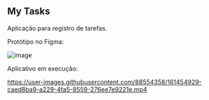## My Tasks

Aplicação para registro de tarefas.

Protótipo no Figma:


![image](https://user-images.githubusercontent.com/88554358/161582240-69af1eb6-1133-4d81-a9e0-4e250b35f492.png)



Aplicativo em execução:

https://user-images.githubusercontent.com/88554358/161454929-caed8ba9-a229-4fa5-8559-276ee7e9221e.mp4



